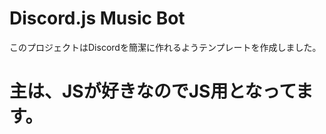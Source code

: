 # Discord.js Music Bot
このプロジェクトはDiscordを簡潔に作れるようテンプレートを作成しました。
<br>
<h1>
主は、JSが好きなのでJS用となってます。
</h1>
